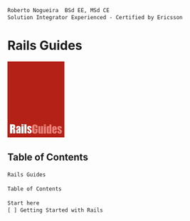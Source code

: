 ```
Roberto Nogueira  BSd EE, MSd CE
Solution Integrator Experienced - Certified by Ericsson
```

# Rails Guides

![ebook_cover](images/ebook_cover.png)

## Table of Contents

```
Rails Guides

Table of Contents

Start here
[ ] Getting Started with Rails
```
